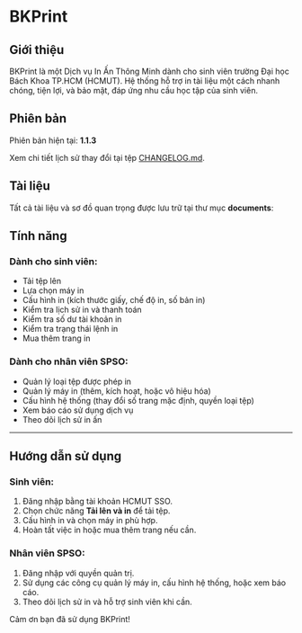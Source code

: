 # BKPrint

## Giới thiệu

BKPrint là một Dịch vụ In Ấn Thông Minh dành cho sinh viên trường Đại học Bách Khoa TP.HCM (HCMUT). Hệ thống hỗ trợ in tài liệu một cách nhanh chóng, tiện lợi, và bảo mật, đáp ứng nhu cầu học tập của sinh viên.

## Phiên bản

Phiên bản hiện tại: **1.1.3**

Xem chi tiết lịch sử thay đổi tại tệp [CHANGELOG.md](https://github.com/Luciferstrike123/BiK-print/blob/main/CHANGELOG.md).

## Tài liệu

Tất cả tài liệu và sơ đồ quan trọng được lưu trữ tại thư mục **documents**:


## Tính năng

### Dành cho sinh viên:

- Tải tệp lên
- Lựa chọn máy in
- Cấu hình in (kích thước giấy, chế độ in, số bản in)
- Kiểm tra lịch sử in và thanh toán
- Kiểm tra số dư tài khoản in
- Kiểm tra trạng thái lệnh in
- Mua thêm trang in

### Dành cho nhân viên SPSO:

- Quản lý loại tệp được phép in
- Quản lý máy in (thêm, kích hoạt, hoặc vô hiệu hóa)
- Cấu hình hệ thống (thay đổi số trang mặc định, quyền loại tệp)
- Xem báo cáo sử dụng dịch vụ
- Theo dõi lịch sử in ấn

---

## Hướng dẫn sử dụng

### Sinh viên:

1. Đăng nhập bằng tài khoản HCMUT SSO.
2. Chọn chức năng **Tải lên và in** để tải tệp.
3. Cấu hình in và chọn máy in phù hợp.
4. Hoàn tất việc in hoặc mua thêm trang nếu cần.

### Nhân viên SPSO:

1. Đăng nhập với quyền quản trị.
2. Sử dụng các công cụ quản lý máy in, cấu hình hệ thống, hoặc xem báo cáo.
3. Theo dõi lịch sử in và hỗ trợ sinh viên khi cần.

Cảm ơn bạn đã sử dụng BKPrint!
